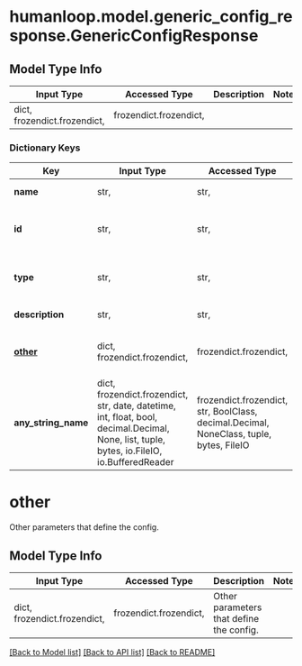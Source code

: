 # humanloop.model.generic_config_response.GenericConfigResponse

## Model Type Info
Input Type | Accessed Type | Description | Notes
------------ | ------------- | ------------- | -------------
dict, frozendict.frozendict,  | frozendict.frozendict,  |  | 

### Dictionary Keys
Key | Input Type | Accessed Type | Description | Notes
------------ | ------------- | ------------- | ------------- | -------------
**name** | str,  | str,  | Name of config. | 
**id** | str,  | str,  | String ID of config. Starts with &#x60;config_&#x60;. | 
**type** | str,  | str,  |  | must be one of ["generic", ] 
**description** | str,  | str,  | Description of config. | [optional] 
**[other](#other)** | dict, frozendict.frozendict,  | frozendict.frozendict,  | Other parameters that define the config. | [optional] 
**any_string_name** | dict, frozendict.frozendict, str, date, datetime, int, float, bool, decimal.Decimal, None, list, tuple, bytes, io.FileIO, io.BufferedReader | frozendict.frozendict, str, BoolClass, decimal.Decimal, NoneClass, tuple, bytes, FileIO | any string name can be used but the value must be the correct type | [optional]

# other

Other parameters that define the config.

## Model Type Info
Input Type | Accessed Type | Description | Notes
------------ | ------------- | ------------- | -------------
dict, frozendict.frozendict,  | frozendict.frozendict,  | Other parameters that define the config. | 

[[Back to Model list]](../../README.md#documentation-for-models) [[Back to API list]](../../README.md#documentation-for-api-endpoints) [[Back to README]](../../README.md)

